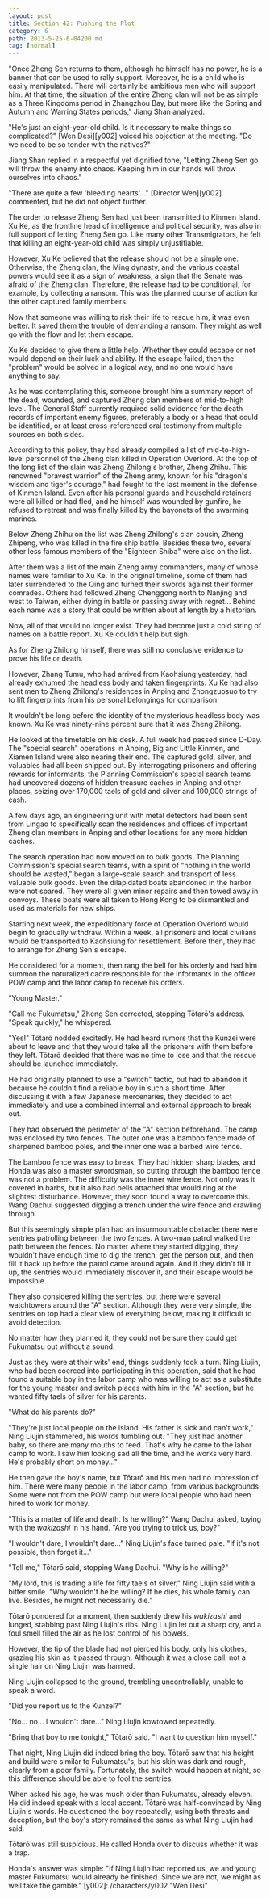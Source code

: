 ```yaml
---
layout: post
title: Section 42: Pushing the Plot
category: 6
path: 2013-5-25-6-04200.md
tag: [normal]
---
```


"Once Zheng Sen returns to them, although he himself has no power, he is a banner that can be used to rally support. Moreover, he is a child who is easily manipulated. There will certainly be ambitious men who will support him. At that time, the situation of the entire Zheng clan will not be as simple as a Three Kingdoms period in Zhangzhou Bay, but more like the Spring and Autumn and Warring States periods," Jiang Shan analyzed.

"He's just an eight-year-old child. Is it necessary to make things so complicated?" [Wen Desi][y002] voiced his objection at the meeting. "Do we need to be so tender with the natives?"

Jiang Shan replied in a respectful yet dignified tone, "Letting Zheng Sen go will throw the enemy into chaos. Keeping him in our hands will throw ourselves into chaos."

"There are quite a few 'bleeding hearts'..." [Director Wen][y002] commented, but he did not object further.

The order to release Zheng Sen had just been transmitted to Kinmen Island. Xu Ke, as the frontline head of intelligence and political security, was also in full support of letting Zheng Sen go. Like many other Transmigrators, he felt that killing an eight-year-old child was simply unjustifiable.

However, Xu Ke believed that the release should not be a simple one. Otherwise, the Zheng clan, the Ming dynasty, and the various coastal powers would see it as a sign of weakness, a sign that the Senate was afraid of the Zheng clan. Therefore, the release had to be conditional, for example, by collecting a ransom. This was the planned course of action for the other captured family members.

Now that someone was willing to risk their life to rescue him, it was even better. It saved them the trouble of demanding a ransom. They might as well go with the flow and let them escape.

Xu Ke decided to give them a little help. Whether they could escape or not would depend on their luck and ability. If the escape failed, then the "problem" would be solved in a logical way, and no one would have anything to say.

As he was contemplating this, someone brought him a summary report of the dead, wounded, and captured Zheng clan members of mid-to-high level. The General Staff currently required solid evidence for the death records of important enemy figures, preferably a body or a head that could be identified, or at least cross-referenced oral testimony from multiple sources on both sides.

According to this policy, they had already compiled a list of mid-to-high-level personnel of the Zheng clan killed in Operation Overlord. At the top of the long list of the slain was Zheng Zhilong's brother, Zheng Zhihu. This renowned "bravest warrior" of the Zheng army, known for his "dragon's wisdom and tiger's courage," had fought to the last moment in the defense of Kinmen Island. Even after his personal guards and household retainers were all killed or had fled, and he himself was wounded by gunfire, he refused to retreat and was finally killed by the bayonets of the swarming marines.

Below Zheng Zhihu on the list was Zheng Zhilong's clan cousin, Zheng Zhipeng, who was killed in the fire ship battle. Besides these two, several other less famous members of the "Eighteen Shiba" were also on the list.

After them was a list of the main Zheng army commanders, many of whose names were familiar to Xu Ke. In the original timeline, some of them had later surrendered to the Qing and turned their swords against their former comrades. Others had followed Zheng Chenggong north to Nanjing and west to Taiwan, either dying in battle or passing away with regret... Behind each name was a story that could be written about at length by a historian.

Now, all of that would no longer exist. They had become just a cold string of names on a battle report. Xu Ke couldn't help but sigh.

As for Zheng Zhilong himself, there was still no conclusive evidence to prove his life or death.

However, Zhang Tumu, who had arrived from Kaohsiung yesterday, had already exhumed the headless body and taken fingerprints. Xu Ke had also sent men to Zheng Zhilong's residences in Anping and Zhongzuosuo to try to lift fingerprints from his personal belongings for comparison.

It wouldn't be long before the identity of the mysterious headless body was known. Xu Ke was ninety-nine percent sure that it was Zheng Zhilong.

He looked at the timetable on his desk. A full week had passed since D-Day. The "special search" operations in Anping, Big and Little Kinmen, and Xiamen Island were also nearing their end. The captured gold, silver, and valuables had all been shipped out. By interrogating prisoners and offering rewards for informants, the Planning Commission's special search teams had uncovered dozens of hidden treasure caches in Anping and other places, seizing over 170,000 taels of gold and silver and 100,000 strings of cash.

A few days ago, an engineering unit with metal detectors had been sent from Lingao to specifically scan the residences and offices of important Zheng clan members in Anping and other locations for any more hidden caches.

The search operation had now moved on to bulk goods. The Planning Commission's special search teams, with a spirit of "nothing in the world should be wasted," began a large-scale search and transport of less valuable bulk goods. Even the dilapidated boats abandoned in the harbor were not spared. They were all given minor repairs and then towed away in convoys. These boats were all taken to Hong Kong to be dismantled and used as materials for new ships.

Starting next week, the expeditionary force of Operation Overlord would begin to gradually withdraw. Within a week, all prisoners and local civilians would be transported to Kaohsiung for resettlement. Before then, they had to arrange for Zheng Sen's escape.

He considered for a moment, then rang the bell for his orderly and had him summon the naturalized cadre responsible for the informants in the officer POW camp and the labor camp to receive his orders.

"Young Master."

"Call me Fukumatsu," Zheng Sen corrected, stopping Tōtarō's address. "Speak quickly," he whispered.

"Yes!" Tōtarō nodded excitedly. He had heard rumors that the Kunzei were about to leave and that they would take all the prisoners with them before they left. Tōtarō decided that there was no time to lose and that the rescue should be launched immediately.

He had originally planned to use a "switch" tactic, but had to abandon it because he couldn't find a reliable boy in such a short time. After discussing it with a few Japanese mercenaries, they decided to act immediately and use a combined internal and external approach to break out.

They had observed the perimeter of the "A" section beforehand. The camp was enclosed by two fences. The outer one was a bamboo fence made of sharpened bamboo poles, and the inner one was a barbed wire fence.

The bamboo fence was easy to break. They had hidden sharp blades, and Honda was also a master swordsman, so cutting through the bamboo fence was not a problem. The difficulty was the inner wire fence. Not only was it covered in barbs, but it also had bells attached that would ring at the slightest disturbance. However, they soon found a way to overcome this. Wang Dachui suggested digging a trench under the wire fence and crawling through.

But this seemingly simple plan had an insurmountable obstacle: there were sentries patrolling between the two fences. A two-man patrol walked the path between the fences. No matter where they started digging, they wouldn't have enough time to dig the trench, get the person out, and then fill it back up before the patrol came around again. And if they didn't fill it up, the sentries would immediately discover it, and their escape would be impossible.

They also considered killing the sentries, but there were several watchtowers around the "A" section. Although they were very simple, the sentries on top had a clear view of everything below, making it difficult to avoid detection.

No matter how they planned it, they could not be sure they could get Fukumatsu out without a sound.

Just as they were at their wits' end, things suddenly took a turn. Ning Liujin, who had been coerced into participating in this operation, said that he had found a suitable boy in the labor camp who was willing to act as a substitute for the young master and switch places with him in the "A" section, but he wanted fifty taels of silver for his parents.

"What do his parents do?"

"They're just local people on the island. His father is sick and can't work," Ning Liujin stammered, his words tumbling out. "They just had another baby, so there are many mouths to feed. That's why he came to the labor camp to work. I saw him looking sad all the time, and he works very hard. He's probably short on money..."

He then gave the boy's name, but Tōtarō and his men had no impression of him. There were many people in the labor camp, from various backgrounds. Some were not from the POW camp but were local people who had been hired to work for money.

"This is a matter of life and death. Is he willing?" Wang Dachui asked, toying with the *wakizashi* in his hand. "Are you trying to trick us, boy?"

"I wouldn't dare, I wouldn't dare..." Ning Liujin's face turned pale. "If it's not possible, then forget it..."

"Tell me," Tōtarō said, stopping Wang Dachui. "Why is he willing?"

"My lord, this is trading a life for fifty taels of silver," Ning Liujin said with a bitter smile. "Why wouldn't he be willing? If he dies, his whole family can live. Besides, he might not necessarily die."

Tōtarō pondered for a moment, then suddenly drew his *wakizashi* and lunged, stabbing past Ning Liujin's ribs. Ning Liujin let out a sharp cry, and a foul smell filled the air as he lost control of his bowels.

However, the tip of the blade had not pierced his body, only his clothes, grazing his skin as it passed through. Although it was a close call, not a single hair on Ning Liujin was harmed.

Ning Liujin collapsed to the ground, trembling uncontrollably, unable to speak a word.

"Did you report us to the Kunzei?"

"No... no... I wouldn't dare..." Ning Liujin kowtowed repeatedly.

"Bring that boy to me tonight," Tōtarō said. "I want to question him myself."

That night, Ning Liujin did indeed bring the boy. Tōtarō saw that his height and build were similar to Fukumatsu's, but his skin was dark and rough, clearly from a poor family. Fortunately, the switch would happen at night, so this difference should be able to fool the sentries.

When asked his age, he was much older than Fukumatsu, already eleven. He did indeed speak with a local accent. Tōtarō was half-convinced by Ning Liujin's words. He questioned the boy repeatedly, using both threats and deception, but the boy's story remained the same as what Ning Liujin had said.

Tōtarō was still suspicious. He called Honda over to discuss whether it was a trap.

Honda's answer was simple: "If Ning Liujin had reported us, we and young master Fukumatsu would already be finished. Since we are not, we might as well take the gamble."
[y002]: /characters/y002 "Wen Desi"